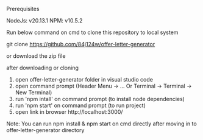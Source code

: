 Prerequisites

NodeJs: v20.13.1
NPM: v10.5.2


Run below command on cmd to clone this repository to local system

git clone https://github.com/84j124w/offer-letter-generator

or download the zip file

after downloading or cloning

1) open offer-letter-generator folder in visual studio code
2) open command prompt (Header Menu -> ... Or Terminal -> Terminal -> New Terminal)
3) run 'npm intall' on command prompt (to install node dependencies)
4) run 'npm start' on command prompt (to run project)
5) open link in browser http://localhost:3000/

Note: You can run npm install & npm start on cmd directly 
after moving in to offer-letter-generator directory

